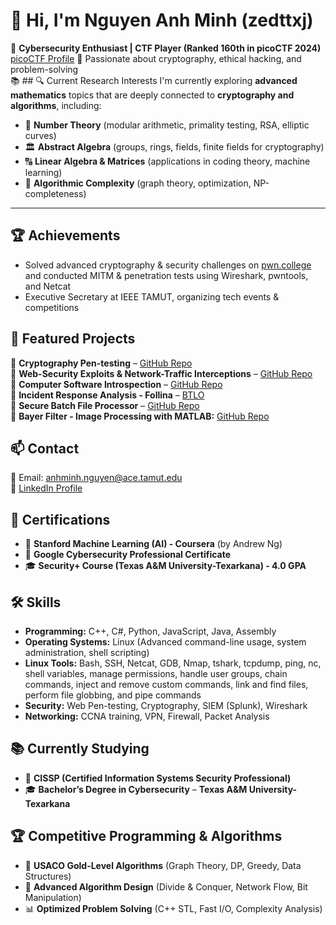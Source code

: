 # 👋 Hi, I'm Nguyen Anh Minh (zedttxj)

🚀 **Cybersecurity Enthusiast | CTF Player (Ranked 160th in picoCTF 2024)** [picoCTF Profile](https://play.picoctf.org/users/zedttxj)
🔐 Passionate about cryptography, ethical hacking, and problem-solving  
📚 ## 🔍 Current Research Interests
I'm currently exploring **advanced mathematics** topics that are deeply connected to **cryptography and algorithms**, including:  

- 🔢 **Number Theory** (modular arithmetic, primality testing, RSA, elliptic curves)  
- 🏛 **Abstract Algebra** (groups, rings, fields, finite fields for cryptography)  
- 🔠 **Linear Algebra & Matrices** (applications in coding theory, machine learning)  
- 🧠 **Algorithmic Complexity** (graph theory, optimization, NP-completeness)

---

## 🏆 Achievements
- Solved advanced cryptography & security challenges on [pwn.college](https://pwn.college/hacker/1o1) and conducted MITM & penetration tests using Wireshark, pwntools, and Netcat
- Executive Secretary at IEEE TAMUT, organizing tech events & competitions

## 📂 Featured Projects
🔹 **Cryptography Pen-testing** – [GitHub Repo](https://github.com/zedttxj/Cryptography/)  
🔹 **Web-Security Exploits & Network-Traffic Interceptions** – [GitHub Repo](https://github.com/zedttxj/Web-Security-Exploits/)  
🔹 **Computer Software Introspection** – [GitHub Repo](https://github.com/zedttxj/Computer-Software-Introspection/)  
🔹 **Incident Response Analysis - Follina** – [BTLO](https://blueteamlabs.online/achievement/share/challenge/101770/43)  
🔹 **Secure Batch File Processor** – [GitHub Repo](https://github.com/zedttxj/Execute-shell-command-with-every-files-in-a-folder/)  
🔹 **Bayer Filter - Image Processing with MATLAB:** [GitHub Repo](https://github.com/zedttxj/Image-Processing-Tool-with-Matlab/)


## 📫 Contact
📧 Email: [anhminh.nguyen@ace.tamut.edu](mailto:anhminh.nguyen@ace.tamut.edu)  
🔗 [LinkedIn Profile](https://www.linkedin.com/in/anh-minh-nguyen-b750342ba/)

## 📜 Certifications
- 🤖 **Stanford Machine Learning (AI) - Coursera** (by Andrew Ng)  
- 🔐 **Google Cybersecurity Professional Certificate**  
- 🎓 **Security+ Course (Texas A&M University-Texarkana) - 4.0 GPA**

## 🛠️ Skills
- **Programming:** C++, C#, Python, JavaScript, Java, Assembly
- **Operating Systems:** Linux (Advanced command-line usage, system administration, shell scripting)
- **Linux Tools:** Bash, SSH, Netcat, GDB, Nmap, tshark, tcpdump, ping, nc, shell variables, manage permissions, handle user groups, chain commands, inject and remove custom commands, link and find files, perform file globbing, and pipe commands
- **Security:** Web Pen-testing, Cryptography, SIEM (Splunk), Wireshark
- **Networking:** CCNA training, VPN, Firewall, Packet Analysis

## 📚 Currently Studying
- 📖 **CISSP (Certified Information Systems Security Professional)**
- 🎓 **Bachelor’s Degree in Cybersecurity** – **Texas A&M University-Texarkana**

## 🏆 Competitive Programming & Algorithms
- 🥇 **USACO Gold-Level Algorithms** (Graph Theory, DP, Greedy, Data Structures)  
- 🔢 **Advanced Algorithm Design** (Divide & Conquer, Network Flow, Bit Manipulation)  
- 📊 **Optimized Problem Solving** (C++ STL, Fast I/O, Complexity Analysis)  
